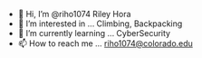 - 👋 Hi, I’m @riho1074 Riley Hora
- 👀 I’m interested in ... Climbing, Backpacking
- 🌱 I’m currently learning ... CyberSecurity
- 📫 How to reach me ... riho1074@colorado.edu

<!---
riho1074/riho1074 is a ✨ special ✨ repository because its `README.md` (this file) appears on your GitHub profile.
You can click the Preview link to take a look at your changes.
--->
